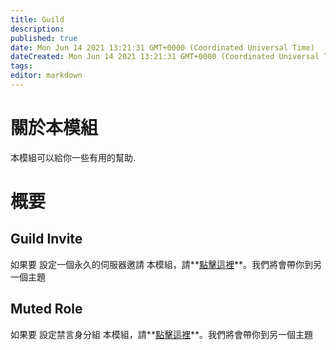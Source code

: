 ```yaml
---
title: Guild
description:
published: true
date: Mon Jun 14 2021 13:21:31 GMT+0000 (Coordinated Universal Time)
dateCreated: Mon Jun 14 2021 13:21:31 GMT+0000 (Coordinated Universal Time)
tags:
editor: markdown
---
```


# 關於本模組

本模組可以給你一些有用的幫助.

# 概要

## Guild Invite

如果要 設定一個永久的伺服器邀請 本模組，請**[點擊這裡](https://wiki.filobot.xyz/zh-Tw/modules/guild/invite)**。我們將會帶你到另一個主題

## Muted Role

如果要 設定禁言身分組 本模組，請**[點擊這裡](https://wiki.filobot.xyz/zh-Tw/modules/guild/muted)**。我們將會帶你到另一個主題
